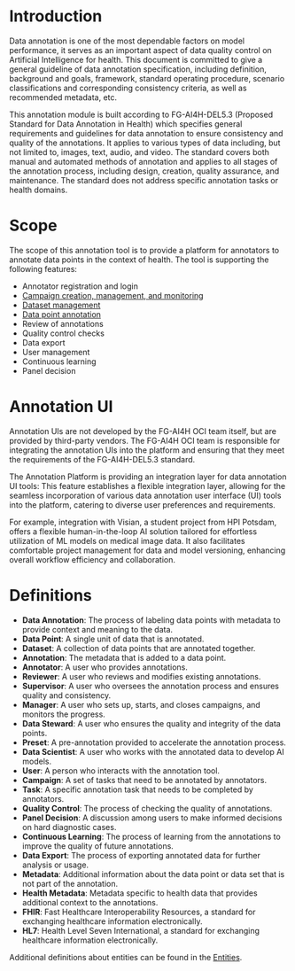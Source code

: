 # Introduction

Data annotation is one of the most dependable factors on model performance, it serves as an important aspect of data quality control on Artificial Intelligence for health. This document is committed to give a general guideline of data annotation specification, including definition, background and goals, framework, standard operating procedure, scenario classifications and corresponding consistency criteria, as well as recommended metadata, etc.

This annotation module is built according to FG-AI4H-DEL5.3 (Proposed Standard for Data Annotation in Health) which specifies general requirements and guidelines for data annotation to ensure consistency and quality of the annotations. It applies to various types of data including, but not limited to, images, text, audio, and video. The standard covers both manual and automated methods of annotation and applies to all stages of the annotation process, including design, creation, quality assurance, and maintenance. The standard does not address specific annotation tasks or health domains.

# Scope
The scope of this annotation tool is to provide a platform for annotators to annotate data points in the context of health. The tool is supporting the following features:
- Annotator registration and login
- [Campaign creation, management, and monitoring](Campaign-management.md)
- [Dataset management](Dataset-management.md)
- [Data point annotation](Data-point-annotation.md)
- Review of annotations
- Quality control checks
- Data export
- User management
- Continuous learning
- Panel decision

# Annotation UI
Annotation UIs are not developed by the FG-AI4H OCI team itself, but are provided by third-party vendors. The FG-AI4H OCI team is responsible for integrating the annotation UIs into the platform and ensuring that they meet the requirements of the FG-AI4H-DEL5.3 standard.

The Annotation Platform is providing an integration layer for data annotation UI tools: This feature establishes a flexible integration layer, allowing for the seamless incorporation of various data annotation user interface (UI) tools into the platform, catering to diverse user preferences and requirements.

For example, integration with Visian, a student project from HPI Potsdam, offers a flexible human-in-the-loop AI solution tailored for effortless utilization of ML models on medical image data. It also facilitates comfortable project management for data and model versioning, enhancing overall workflow efficiency and collaboration.

# Definitions
- **Data Annotation**: The process of labeling data points with metadata to provide context and meaning to the data.
- **Data Point**: A single unit of data that is annotated.
- **Dataset**: A collection of data points that are annotated together.
- **Annotation**: The metadata that is added to a data point.
- **Annotator**: A user who provides annotations.
- **Reviewer**: A user who reviews and modifies existing annotations.
- **Supervisor**: A user who oversees the annotation process and ensures quality and consistency.
- **Manager**: A user who sets up, starts, and closes campaigns, and monitors the progress.
- **Data Steward**: A user who ensures the quality and integrity of the data points.
- **Preset**: A pre-annotation provided to accelerate the annotation process.
- **Data Scientist**: A user who works with the annotated data to develop AI models.
- **User**: A person who interacts with the annotation tool.
- **Campaign**: A set of tasks that need to be annotated by annotators.
- **Task**: A specific annotation task that needs to be completed by annotators.
- **Quality Control**: The process of checking the quality of annotations.
- **Panel Decision**: A discussion among users to make informed decisions on hard diagnostic cases.
- **Continuous Learning**: The process of learning from the annotations to improve the quality of future annotations.
- **Data Export**: The process of exporting annotated data for further analysis or usage.
- **Metadata**: Additional information about the data point or data set that is not part of the annotation.
- **Health Metadata**: Metadata specific to health data that provides additional context to the annotations.
- **FHIR**: Fast Healthcare Interoperability Resources, a standard for exchanging healthcare information electronically.
- **HL7**: Health Level Seven International, a standard for exchanging healthcare information electronically.

Additional definitions about entities can be found in the [Entities](Entities.md).


